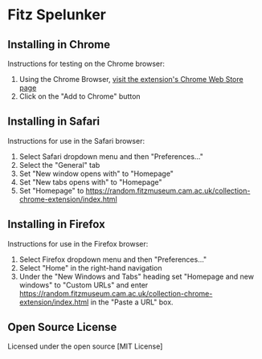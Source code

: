 # Fitz Spelunker


## Installing in Chrome

Instructions for testing on the Chrome browser:
1. Using the Chrome Browser, [visit the extension's Chrome Web Store page](https://chrome.google.com/webstore/detail/museum-in-a-tab/cimeodcpfcofmebahghcaiiidbaijnkl)
2. Click on the "Add to Chrome" button

## Installing in Safari
Instructions for use in the Safari browser:
1. Select Safari dropdown menu and then "Preferences..."
2. Select the "General" tab
3. Set "New window opens with" to "Homepage"
4. Set "New tabs opens with" to "Homepage"
5. Set "Homepage" to https://random.fitzmuseum.cam.ac.uk/collection-chrome-extension/index.html

## Installing in Firefox
Instructions for use in the Firefox browser:
1. Select Firefox dropdown menu and then "Preferences..."
2. Select "Home" in the right-hand navigation
3. Under the "New Windows and Tabs" heading set "Homepage and new windows" to "Custom URLs" and enter https://random.fitzmuseum.cam.ac.uk/collection-chrome-extension/index.html in the "Paste a URL" box.

## Open Source License

Licensed under the open source [MIT License]
